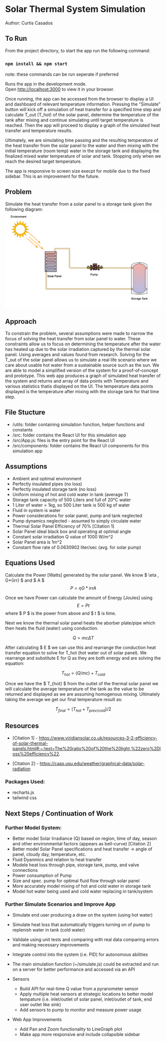 # Solar Thermal System Simulation

Author: Curtis Casados

## To Run

From the project directory, to start the app run the following command:

### `npm install && npm start`

note: these commands can be run seperate if preferred

Runs the app in the development mode.\
Open [http://localhost:3000](http://localhost:3000) to view it in your browser.

Once running, the app can be accessed from the browser to display a UI and dashboard of relevant temperature information. Pressing the "Simulate" button will kick off a simulation of heat transfer for a specified time step and calculate T_out (T_hot) of the solar panel, determine the temperature of the tank after mixing and continue simulating until target temperature is reached. Then the app will proceed to display a graph of the simulated heat transfer and temperature results.

Ultimately, we are simulating time passing and the resulting temperature of the heat transfer from the solar panel to the water and then mixing with the initial temperature (room temp) water in the storage tank and displaying the finalized mixed water temperature of solar and tank. Stopping only when we reach the desired target temperature.

The app is responsive to screen size execpt for mobile due to the fixed sidebar. This is an improvement for the future.

## Problem

Simulate the heat transfer from a solar panel to a storage tank given the following diagram:
<img src="./src/images/solar-thermal-system.png">

## Approach

To constrain the problem, several assumptions were made to narrow the focus of solving the heat transfer from solar panel to water. These constraints allow us to focus on determining the temperature after the water has heated up due to the solar irradiation captured by the thermal solar panel. Using averages and values found from research. Solving for the T_out of the solar panel allows us to simulate a real life scenario where we care about usable hot water from a sustainable source such as the sun. We are able to model a simplified version of the system for a proof-of-concept and prototype. This web app produces a graph of simulated heat transfer of the system and returns and array of data points with Temperature and various statistics thatis displayed on the UI. The temperature data points displayed is the temperature after mixing with the storage tank for that time step.

## File Stucture

- /utils: folder containing simulation function, helper functions and constants
- /src: folder contains the React UI for this simulation app
- /src/App.js: files is the entry point for the React UI
- /src/components: folder contains the React UI components for this simulation app

## Assumptions

- Ambient and optimal environment
- Perfectly insulated pipes (no loss)
- Perfectly insulated storage tank (no loss)
- Uniform mixing of hot and cold water in tank (average T)
- Storage tank capacity of 500 Liters and full of 20&deg;C water
- 1 Liter of water = 1kg, so 500 Liter tank is 500 kg of water
- Fluid in system is water
- Power considerations for solar panel, pump and tank neglected
- Pump dynamics neglected - assumed to simply circulate water
- Thermal Solar Panel Efficiency of 70% [Citation 1]
- Solar Panel ideal black box and operating at optimal angle
- Constant solar irradiation Q value of 1000 W/m^2
- Solar Panel area is 1m^2
- Constant flow rate of 0.0630902 liter/sec (avg. for solar pump)

## Equations Used

<!-- prettier-ignore-start -->

Calculate the Power [Watts] generated by the solar panel. We know $ \eta , G*{irr} $ and $ A $
$$ P = \eta G*{irr} A $$

Once we have Power can calculate the amount of Energy [Joules] using
$$ E = P t $$
where $ P $ is the power from above and $ t $ is time.

Next we know the thermal solar panel heats the aborber plate/pipe which then heats the fluid (water) using conduction.

$$ Q = mc\Delta T $$

After calculating $ E $ we can use this and rearrange the conduction heat transfer equation to solve for T_hot (hot water out of solar panel). We rearrange and substitute E for Q as they are both energy and are solving the equation:

$$
T_{hot} = (Q / mc) + T_{cold}
$$

Once we have the $ T\_{hot} $ from the outlet of the thermal solar panel we will calculate the average temperature of the tank as the value to be returned and displayed as we are assuming homogenous mixing. Ultimately taking the average we get our final temperature result as:

$$
T_{final} = (T_{hot} + T_{prev/cold}) / 2 $$
<!-- prettier-ignore-end -->

## Resources

- [Citation 1] - https://www.viridiansolar.co.uk/resources-3-2-efficiency-of-solar-thermal-panels.html#:~:text=The%20ratio%20of%20the%20light,%22zero%2Dloss%20efficiency%22.

- [Citation 2] - https://caas.usu.edu/weather/graphical-data/solar-radiation

### Packages Used:

- recharts.js
- tailwind css

## Next Steps / Continuation of Work

### Further Model System:

- Better model Solar Irradiance (Q) based on region, time of day, season and other environmental factors (appears as bell-curve) [Citation 2]
- Better model Solar Panel specifications and heat transfer -> angle of panel, cloudy day, temperature, etc.
- Fluid Dyanmics and relation to heat transfer
- Modele heat loss through pipe, storage tank, pump, and valve connections
- Power consumption of Pump
- Size and spec. pump for optimal fluid flow through solar panel
- More accurately model mixing of hot and cold water in storage tank
- Model hot water being used and cold water replacing in tank/system

### Further Simulate Scenarios and Improve App

- Simulate end user producing a draw on the system (using hot water)
- Simulate heat loss that automatically triggers turning on of pump to replenish water in tank (cold water)
- Validate using unit tests and comparing with real data comparing errors and making necessary improvements
- Integrate control into the system (i.e. PID) for autonomous abilities
- The main simulation function (~/simulate.js) could be extracted and run on a server for better performance and accessed via an API

- Sensors

  - Build API for real-time Q value from a pyranometer sensor
  - Apply multiple heat sensors at strategic locations to better model tempature (i.e. inlet/outlet of solar panel, inlet/outlet of tank, end user outlet like sink)
  - Add sensors to pump to monitor and measure power usage

- Web App Improvements
  - Add Pan and Zoom functionality to LineGraph plot
  - Make app more responsive and include collapsible sidebar
